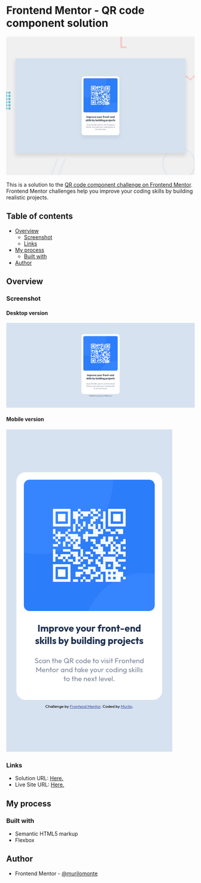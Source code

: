 # Frontend Mentor - QR code component solution

![Design preview for the QR code component coding challenge](./design/desktop-preview.jpg)

This is a solution to the [QR code component challenge on Frontend Mentor](https://www.frontendmentor.io/challenges/qr-code-component-iux_sIO_H). Frontend Mentor challenges help you improve your coding skills by building realistic projects.

## Table of contents

- [Overview](#overview)
  - [Screenshot](#screenshot)
  - [Links](#links)
- [My process](#my-process)
  - [Built with](#built-with)
- [Author](#author)

## Overview

### Screenshot

#### Desktop version

![Desktop version](./design/desktop-design.png)

#### Mobile version

![Mobile version](./design/mobile-design.png)

### Links

- Solution URL: [Here.](https://github.com/murilomonte/frontend-mentor/tree/main/qr-code-component-main)
- Live Site URL: [Here.](https://murilomonte.github.io/frontend-mentor/qr-code-component-main/index.html)

## My process

### Built with

- Semantic HTML5 markup
- Flexbox

## Author

- Frontend Mentor - [@murilomonte](https://www.frontendmentor.io/profile/murilomonte)
